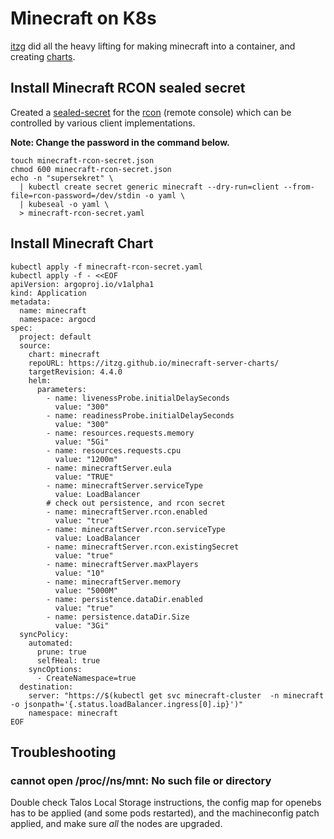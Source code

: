 # Minecraft on K8s

[itzg](https://github.com/itzg/docker-minecraft-server/blob/master/README.md) did all the heavy lifting for making minecraft into a container, and creating [charts](https://github.com/itzg/minecraft-server-charts/tree/master/charts/minecraft-proxy).

## Install Minecraft RCON sealed secret

Created a [sealed-secret](https://docs.bitnami.com/tutorials/sealed-secrets) for the [rcon](https://developer.valvesoftware.com/wiki/Source_RCON_Protocol) (remote console) which can be controlled by various client implementations.

**Note: Change the password in the command below.**

```
touch minecraft-rcon-secret.json
chmod 600 minecraft-rcon-secret.json
echo -n "supersekret" \
  | kubectl create secret generic minecraft --dry-run=client --from-file=rcon-password=/dev/stdin -o yaml \
  | kubeseal -o yaml \
  > minecraft-rcon-secret.yaml
```

## Install Minecraft Chart

```
kubectl apply -f minecraft-rcon-secret.yaml
kubectl apply -f - <<EOF
apiVersion: argoproj.io/v1alpha1
kind: Application
metadata:
  name: minecraft
  namespace: argocd
spec:
  project: default
  source:
    chart: minecraft
    repoURL: https://itzg.github.io/minecraft-server-charts/
    targetRevision: 4.4.0
    helm:
      parameters:
        - name: livenessProbe.initialDelaySeconds
          value: "300"
        - name: readinessProbe.initialDelaySeconds
          value: "300"
        - name: resources.requests.memory
          value: "5Gi"
        - name: resources.requests.cpu
          value: "1200m"
        - name: minecraftServer.eula
          value: "TRUE"
        - name: minecraftServer.serviceType
          value: LoadBalancer
        # check out persistence, and rcon secret
        - name: minecraftServer.rcon.enabled
          value: "true"
        - name: minecraftServer.rcon.serviceType
          value: LoadBalancer
        - name: minecraftServer.rcon.existingSecret
          value: "true"
        - name: minecraftServer.maxPlayers
          value: "10"
        - name: minecraftServer.memory
          value: "5000M"
        - name: persistence.dataDir.enabled
          value: "true"
        - name: persistence.dataDir.Size
          value: "3Gi"
  syncPolicy:
    automated:
      prune: true
      selfHeal: true
    syncOptions:
      - CreateNamespace=true
  destination:
    server: "https://$(kubectl get svc minecraft-cluster  -n minecraft -o jsonpath='{.status.loadBalancer.ingress[0].ip}')"
    namespace: minecraft
EOF
```

## Troubleshooting

### cannot open /proc//ns/mnt: No such file or directory

Double check Talos Local Storage instructions, the config map for openebs has to be applied (and some pods restarted), and the machineconfig patch applied, and make sure _all_ the nodes are upgraded.
